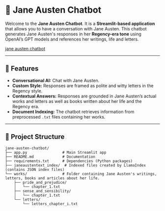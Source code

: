 # 📜 Jane Austen Chatbot

Welcome to the **Jane Austen Chatbot**. It is a **Streamlit-based application** that allows you to have a conversation with Jane Austen. This chatbot generates Jane Austen's responses in her  **Regency-era tone** using OpenAI’s GPT models and references her writings, life and letters.

[jane austen chatbot](https://janeaustenchatbot.streamlit.app)

---

## **📝 Features**
- **Conversational AI:** Chat with Jane Austen. 
- **Custom Style:** Responses are framed as polite and witty letters in the Regency style.
- **Contextual Answers:** Responses are grounded in Jane Austen’s actual works and letters as well as books written about her life and the Regency era. 
- **Document Indexing:** The chatbot retrieves information from preprocessed `.txt` files containing her works.

---

## **📂 Project Structure**

```plaintext
jane-austen-chatbot/
├── app.py                # Main Streamlit app
├── README.md             # Documentation
├── requirements.txt      # Dependencies (Python packages)
├── janeaustentext_index/  # Indexed files created by LlamaIndex (contains JSON index files)
└── works/                # Folder containing Jane Austen's writings, letters, books and articles about her life. 
    ├── pride_and_prejudice/
    │   └── chapter_1.txt
    ├── sense_and_sensibility/
    │   └── chapter_1.txt
    └── letters/
        └── letters_chapter_i.txt 
